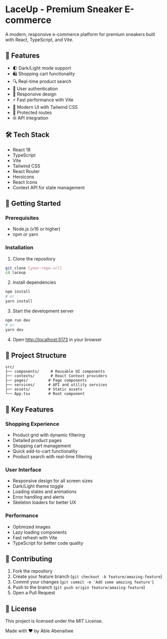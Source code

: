 # LaceUp - Premium Sneaker E-commerce

A modern, responsive e-commerce platform for premium sneakers built with React, TypeScript, and Vite.

## 🚀 Features

- 🌓 Dark/Light mode support
- 🛍️ Shopping cart functionality
- 🔍 Real-time product search
- 👤 User authentication
- 📱 Responsive design
- ⚡ Fast performance with Vite
- 🎨 Modern UI with Tailwind CSS
- 🔐 Protected routes
- 🌐 API integration

## 🛠️ Tech Stack

- React 18
- TypeScript
- Vite
- Tailwind CSS
- React Router
- Heroicons
- React Icons
- Context API for state management

## 🚀 Getting Started

### Prerequisites

- Node.js (v16 or higher)
- npm or yarn

### Installation

1. Clone the repository

```bash
git clone [your-repo-url]
cd laceup
```

2. Install dependencies

```bash
npm install
# or
yarn install
```

3. Start the development server

```bash
npm run dev
# or
yarn dev
```

4. Open [http://localhost:5173](http://localhost:5173) in your browser

## 📂 Project Structure

```
src/
├── components/     # Reusable UI components
├── contexts/       # React Context providers
├── pages/         # Page components
├── services/      # API and utility services
├── assets/        # Static assets
└── App.tsx        # Root component
```

## 🔑 Key Features

### Shopping Experience

- Product grid with dynamic filtering
- Detailed product pages
- Shopping cart management
- Quick add-to-cart functionality
- Product search with real-time filtering

### User Interface

- Responsive design for all screen sizes
- Dark/Light theme toggle
- Loading states and animations
- Error handling and alerts
- Skeleton loaders for better UX

### Performance

- Optimized images
- Lazy loading components
- Fast refresh with Vite
- TypeScript for better code quality

## 🤝 Contributing

1. Fork the repository
2. Create your feature branch (`git checkout -b feature/amazing-feature`)
3. Commit your changes (`git commit -m 'Add some amazing feature'`)
4. Push to the branch (`git push origin feature/amazing-feature`)
5. Open a Pull Request

## 📝 License

This project is licensed under the MIT License.

Made with ❤️ by Able Abenaitwe
